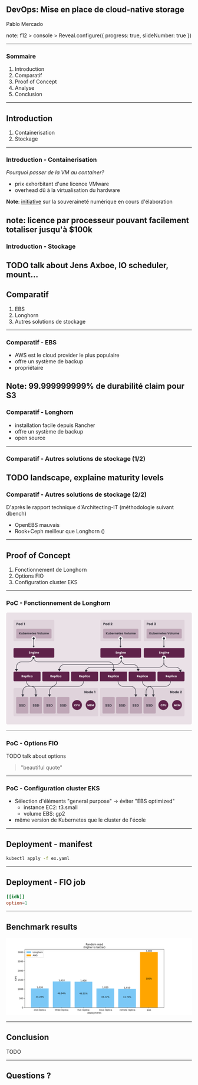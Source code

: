 ## DevOps: Mise en place de cloud-native storage 

Pablo Mercado

note: f12 > console > Reveal.configure({ progress: true, slideNumber: true })

---
<!-- .slide: style="text-align: left"; -->
### Sommaire 
1. Introduction
1. Comparatif
1. Proof of Concept
1. Analyse
1. Conclusion

---
<!-- .slide: style="text-align: left; font-size: 0.6em" -->
## Introduction
1. Containerisation
2. Stockage
---
<!-- .slide: style="text-align: left; font-size: 0.6em" -->
### Introduction - Containerisation
*Pourquoi passer de la VM au container?*
* prix exhorbitant d'une licence VMware
* overhead dû à la virtualisation du hardware

**Note**: [initiative](https://www.rts.ch/info/suisse/12365592-une-initiative-en-vue-pour-assurer-la-securite-numerique-de-la-suisse.html) sur la souveraineté numérique en cours d'élaboration

note: licence par processeur pouvant facilement totaliser jusqu'à $100k 
---
<!-- .slide: style="text-align: left; font-size: 0.6em" -->
### Introduction - Stockage
TODO talk about Jens Axboe, IO scheduler, mount...
---
<!-- .slide: style="text-align: left; font-size: 0.6em" -->
## Comparatif
1. EBS
1. Longhorn
1. Autres solutions de stockage
---
<!-- .slide: style="text-align: left; font-size: 0.6em" data-background-image="img/aws.svg" data-background-position="90% 10%" data-background-size="10%" -->
### Comparatif - EBS
* AWS est le cloud provider le plus populaire
* offre un système de backup
* propriétaire

Note: 99.999999999% de durabilité claim pour S3
---
<!-- .slide: style="text-align: left; font-size: 0.6em" data-background-image="img/longhorn.svg" data-background-position="90% 10%" data-background-size="10%" -->
### Comparatif - Longhorn
* installation facile depuis Rancher
* offre un système de backup
* open source
---
<!-- .slide: style="text-align: left; font-size: 0.6em" -->
### Comparatif - Autres solutions de stockage (1/2)
TODO landscape, explaine maturity levels
---
### Comparatif - Autres solutions de stockage (2/2)
<!-- .slide: style="text-align: left; font-size: 0.6em" -->
D'après le rapport technique d'Architecting-IT (méthodologie suivant dbench)
* OpenEBS mauvais
* Rook+Ceph meilleur que Longhorn ()
---
<!-- .slide: style="text-align: left; font-size: 0.6em" -->
## Proof of Concept
1. Fonctionnement de Longhorn
1. Options FIO
1. Configuration cluster EKS
---
<!-- .slide: style="text-align: left; font-size: 0.6em" -->
### PoC - Fonctionnement de Longhorn
![](img/how-longhorn-works.svg)

---
<!-- .slide: style="text-align: left; font-size: 0.6em" -->
### PoC - Options FIO
TODO talk about options
> "beautiful quote"
---
<!-- .slide: style="text-align: left; font-size: 0.6em" -->
### PoC - Configuration cluster EKS
* Sélection d'éléments "general purpose" -> éviter "EBS optimized"
	* instance EC2: t3.small
	* volume EBS: gp2
* même version de Kubernetes que le cluster de l'école
---

## Deployment - manifest
```bash
kubectl apply -f ex.yaml
```
---

## Deployment - FIO job

```toml
[[idk]]
option=1

```
---

## Benchmark results
![](figures/read_iops.svg)

---

## Conclusion
TODO

---

## Questions ?
<!-- .slide: data-background="#d5c5e8" data-transition="page" -->

